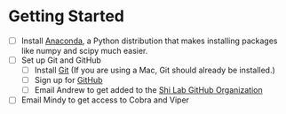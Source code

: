 # Getting Started

- [ ] Install [Anaconda](https://www.continuum.io/downloads), a Python distribution that makes installing packages like numpy and scipy much easier.  
- [ ] Set up Git and GitHub
  - [ ] Install [Git](http://git-scm.com/downloads) (If you are using a Mac, Git should already be installed.)
  - [ ] Sign up for [GitHub](https://github.com/)
  - [ ] Email Andrew to get added to the [Shi Lab GitHub Organization](https://github.com/shilab)
- [ ] Email Mindy to get access to Cobra and Viper
